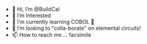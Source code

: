- 👋 Hi, I’m @BuildCal
- 👀 I’m Interested
- 🌱 I’m currently learning COBOL 🥁
- 💞️ I’m looking to "colla-borate" on elemental circuits!
- 📫 How to reach me ... facsimile

<!---
BuildCal/BuildCal is a ✨ special ✨ repository because its `README.md` (this file) appears on your GitHub profile.
You can click the Preview link to take a look at your changes.
--->
